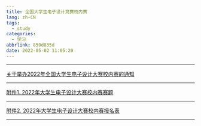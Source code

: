 ```yaml
---
title: 全国大学生电子设计竞赛校内赛
lang: zh-CN
tags:
  - study
categories:
  - 学习
abbrlink: 850d835d
date: 2022-05-02 11:05:20
---
```


---

[关于举办2022年全国大学生电子设计大赛校内赛的通知](关于举办2022年全国大学生电子设计大赛校内赛的通知.pdf)

---

[附件1. 2022年大学生电子设计大赛校内赛赛题](附件1.2022年大学生电子设计大赛校内赛赛题.pdf)

---

[附件2. 2022年大学生电子设计大赛校内赛报名表](附件2.2022年大学生电子设计大赛校内赛报名表.xlsx)

---
